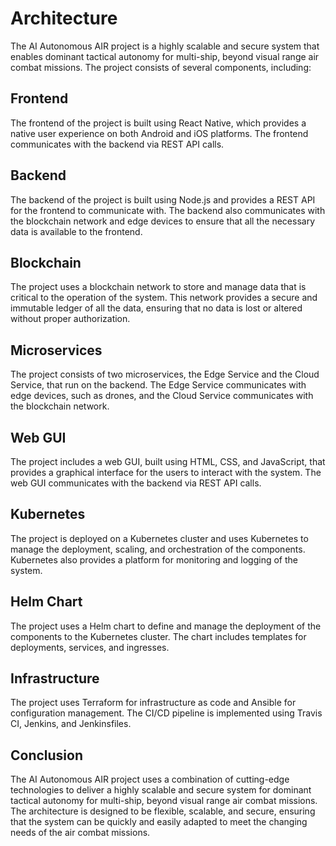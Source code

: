 # Architecture

The AI Autonomous AIR project is a highly scalable and secure system that enables dominant tactical autonomy for multi-ship, beyond visual range air combat missions. The project consists of several components, including:

## Frontend

The frontend of the project is built using React Native, which provides a native user experience on both Android and iOS platforms. The frontend communicates with the backend via REST API calls.

## Backend

The backend of the project is built using Node.js and provides a REST API for the frontend to communicate with. The backend also communicates with the blockchain network and edge devices to ensure that all the necessary data is available to the frontend.

## Blockchain

The project uses a blockchain network to store and manage data that is critical to the operation of the system. This network provides a secure and immutable ledger of all the data, ensuring that no data is lost or altered without proper authorization.

## Microservices

The project consists of two microservices, the Edge Service and the Cloud Service, that run on the backend. The Edge Service communicates with edge devices, such as drones, and the Cloud Service communicates with the blockchain network.

## Web GUI

The project includes a web GUI, built using HTML, CSS, and JavaScript, that provides a graphical interface for the users to interact with the system. The web GUI communicates with the backend via REST API calls.

## Kubernetes

The project is deployed on a Kubernetes cluster and uses Kubernetes to manage the deployment, scaling, and orchestration of the components. Kubernetes also provides a platform for monitoring and logging of the system.

## Helm Chart

The project uses a Helm chart to define and manage the deployment of the components to the Kubernetes cluster. The chart includes templates for deployments, services, and ingresses.

## Infrastructure

The project uses Terraform for infrastructure as code and Ansible for configuration management. The CI/CD pipeline is implemented using Travis CI, Jenkins, and Jenkinsfiles.

## Conclusion

The AI Autonomous AIR project uses a combination of cutting-edge technologies to deliver a highly scalable and secure system for dominant tactical autonomy for multi-ship, beyond visual range air combat missions. The architecture is designed to be flexible, scalable, and secure, ensuring that the system can be quickly and easily adapted to meet the changing needs of the air combat missions.
